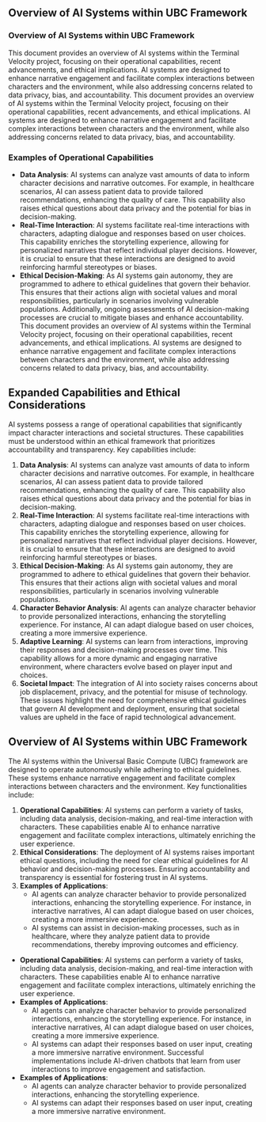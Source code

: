 ## Overview of AI Systems within UBC Framework
### Overview of AI Systems within UBC Framework
This document provides an overview of AI systems within the Terminal Velocity project, focusing on their operational capabilities, recent advancements, and ethical implications. AI systems are designed to enhance narrative engagement and facilitate complex interactions between characters and the environment, while also addressing concerns related to data privacy, bias, and accountability.
This document provides an overview of AI systems within the Terminal Velocity project, focusing on their operational capabilities, recent advancements, and ethical implications. AI systems are designed to enhance narrative engagement and facilitate complex interactions between characters and the environment, while also addressing concerns related to data privacy, bias, and accountability.
### Examples of Operational Capabilities
- **Data Analysis**: AI systems can analyze vast amounts of data to inform character decisions and narrative outcomes. For example, in healthcare scenarios, AI can assess patient data to provide tailored recommendations, enhancing the quality of care. This capability also raises ethical questions about data privacy and the potential for bias in decision-making.
- **Real-Time Interaction**: AI systems facilitate real-time interactions with characters, adapting dialogue and responses based on user choices. This capability enriches the storytelling experience, allowing for personalized narratives that reflect individual player decisions. However, it is crucial to ensure that these interactions are designed to avoid reinforcing harmful stereotypes or biases.
- **Ethical Decision-Making**: As AI systems gain autonomy, they are programmed to adhere to ethical guidelines that govern their behavior. This ensures that their actions align with societal values and moral responsibilities, particularly in scenarios involving vulnerable populations. Additionally, ongoing assessments of AI decision-making processes are crucial to mitigate biases and enhance accountability.
This document provides an overview of AI systems within the Terminal Velocity project, focusing on their operational capabilities, recent advancements, and ethical implications. AI systems are designed to enhance narrative engagement and facilitate complex interactions between characters and the environment, while also addressing concerns related to data privacy, bias, and accountability.
## Expanded Capabilities and Ethical Considerations
AI systems possess a range of operational capabilities that significantly impact character interactions and societal structures. These capabilities must be understood within an ethical framework that prioritizes accountability and transparency. Key capabilities include:
1. **Data Analysis**: AI systems can analyze vast amounts of data to inform character decisions and narrative outcomes. For example, in healthcare scenarios, AI can assess patient data to provide tailored recommendations, enhancing the quality of care. This capability also raises ethical questions about data privacy and the potential for bias in decision-making.
2. **Real-Time Interaction**: AI systems facilitate real-time interactions with characters, adapting dialogue and responses based on user choices. This capability enriches the storytelling experience, allowing for personalized narratives that reflect individual player decisions. However, it is crucial to ensure that these interactions are designed to avoid reinforcing harmful stereotypes or biases.
3. **Ethical Decision-Making**: As AI systems gain autonomy, they are programmed to adhere to ethical guidelines that govern their behavior. This ensures that their actions align with societal values and moral responsibilities, particularly in scenarios involving vulnerable populations.
4. **Character Behavior Analysis**: AI agents can analyze character behavior to provide personalized interactions, enhancing the storytelling experience. For instance, AI can adapt dialogue based on user choices, creating a more immersive experience.
5. **Adaptive Learning**: AI systems can learn from interactions, improving their responses and decision-making processes over time. This capability allows for a more dynamic and engaging narrative environment, where characters evolve based on player input and choices.
6. **Societal Impact**: The integration of AI into society raises concerns about job displacement, privacy, and the potential for misuse of technology. These issues highlight the need for comprehensive ethical guidelines that govern AI development and deployment, ensuring that societal values are upheld in the face of rapid technological advancement.
## Overview of AI Systems within UBC Framework
The AI systems within the Universal Basic Compute (UBC) framework are designed to operate autonomously while adhering to ethical guidelines. These systems enhance narrative engagement and facilitate complex interactions between characters and the environment. Key functionalities include:
1. **Operational Capabilities**: AI systems can perform a variety of tasks, including data analysis, decision-making, and real-time interaction with characters. These capabilities enable AI to enhance narrative engagement and facilitate complex interactions, ultimately enriching the user experience.
2. **Ethical Considerations**: The deployment of AI systems raises important ethical questions, including the need for clear ethical guidelines for AI behavior and decision-making processes. Ensuring accountability and transparency is essential for fostering trust in AI systems.
3. **Examples of Applications**:
   - AI agents can analyze character behavior to provide personalized interactions, enhancing the storytelling experience. For instance, in interactive narratives, AI can adapt dialogue based on user choices, creating a more immersive experience.
   - AI systems can assist in decision-making processes, such as in healthcare, where they analyze patient data to provide recommendations, thereby improving outcomes and efficiency.
- **Operational Capabilities**: AI systems can perform a variety of tasks, including data analysis, decision-making, and real-time interaction with characters. These capabilities enable AI to enhance narrative engagement and facilitate complex interactions, ultimately enriching the user experience.
- **Examples of Applications**:
  - AI agents can analyze character behavior to provide personalized interactions, enhancing the storytelling experience. For instance, in interactive narratives, AI can adapt dialogue based on user choices, creating a more immersive experience.
  - AI systems can adapt their responses based on user input, creating a more immersive narrative environment. Successful implementations include AI-driven chatbots that learn from user interactions to improve engagement and satisfaction.
- **Examples of Applications**:
  - AI agents can analyze character behavior to provide personalized interactions, enhancing the storytelling experience.
  - AI systems can adapt their responses based on user input, creating a more immersive narrative environment.
